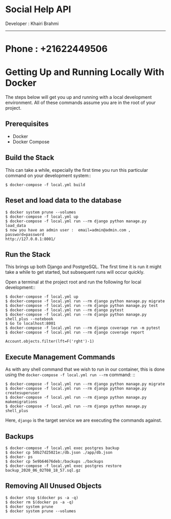 Social Help API
=================
Developer : Khairi Brahmi
***
Phone : +21622449506
==========


Getting Up and Running Locally With Docker
==========================================
 
The steps below will get you up and running with a local development environment.
All of these commands assume you are in the root of your project.


Prerequisites
-------------

* Docker 
* Docker Compose 
 
 
Build the Stack
---------------

This can take a while, especially the first time you run this particular command on your development system::

    $ docker-compose -f local.yml build 
    
    
Reset and load data to the database
---------------------------
 
    $ docker system prune --volumes
    $ docker-compose -f local.yml up
    $ docker-compose -f local.yml run --rm django python manage.py load_data
    $ now you have an admin user :  email=admin@admin.com , password=password
    http://127.0.0.1:8001/
 
Run the Stack
-------------

This brings up both Django and PostgreSQL. The first time it is run it might take a while to get started, but subsequent runs will occur quickly.

Open a terminal at the project root and run the following for local development::

    $ docker-compose -f local.yml up
    $ docker-compose -f local.yml run --rm django python manage.py migrate
    $ docker-compose -f local.yml run --rm django python manage.py test 
    $ docker-compose -f local.yml run --rm django pytest
    $ docker-compose -f local.yml run --rm django python manage.py shell_plus --notebook
    $ Go to localhost:8001
    $ docker-compose -f local.yml run --rm django coverage run -m pytest
    $ docker-compose -f local.yml run --rm django coverage report
    
    Account.objects.filter(lft=F('rght')-1)
Execute Management Commands
---------------------------

As with any shell command that we wish to run in our container, this is done using the ``docker-compose -f local.yml run --rm`` command: ::

    $ docker-compose -f local.yml run --rm django python manage.py migrate
    $ docker-compose -f local.yml run --rm django python manage.py createsuperuser
    $ docker-compose -f local.yml run --rm django python manage.py makemigrations
    $ docker-compose -f local.yml run --rm django python manage.py shell_plus
Here, ``django`` is the target service we are executing the commands against.

 

Backups
-------------
    $ docker-compose -f local.yml exec postgres backup
    $ docker cp 50b27d25021e:/db.json ./app/db.json
    $ docker- ps
    $ docker cp 5e9b64676deb:/backups ./backups
    $ docker-compose -f local.yml exec postgres restore backup_2020_06_02T08_18_57.sql.gz

Removing All Unused Objects
-------------
    $ docker stop $(docker ps -a -q)
    $ docker rm $(docker ps -a -q)
    $ docker system prune
    $ docker system prune --volumes
    

